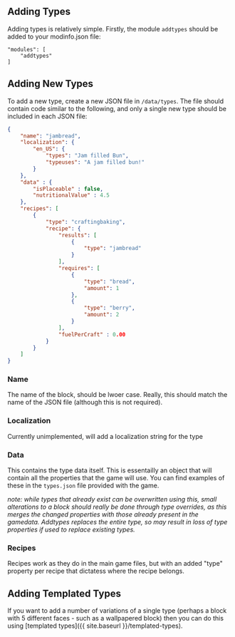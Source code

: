 ## Adding Types

Adding types is relatively simple. Firstly, the module `addtypes` should be added to your modinfo.json file:

```
"modules": [
	"addtypes"
]
```

## Adding New Types

To add a new type, create a new JSON file in `/data/types`. The file should contain code similar to the following, and only a single new type should be included in each JSON file:

```json
{
	"name": "jambread",
    "localization": {
        "en_US": {
            "types": "Jam filled Bun",
            "typeuses": "A jam filled bun!"
        }
    },
    "data" : {
		"isPlaceable" : false,
		"nutritionalValue" : 4.5
	},
    "recipes": [
        {
            "type": "craftingbaking",
            "recipe": {
                "results": [
                    {
                        "type": "jambread"
                    }
                ],
                "requires": [
                    {
                        "type": "bread",
                        "amount": 1
                    },
                    {
                        "type": "berry",
                        "amount": 2
                    }
                ],
                "fuelPerCraft" : 0.00
            }
        }
    ]
}
```

### Name

The name of the block, should be lwoer case. Really, this should match the name of the JSON file (although this is not required).

### Localization

Currently unimplemented, will add a localization string for the type

### Data

This contains the type data itself. This is essentailly an object that will contain all the properties that the game will use. You can find examples of these in the `types.json` file provided with the game.

*note: while types that already exist _can_ be overwritten using this, small alterations to a block should really be done through type overrides, as this _merges_ the changed properties with those already present in the gamedata. Addtypes replaces the entire type, so may result in loss of type properties if used to replace existing types.*

### Recipes

Recipes work as they do in the main game files, but with an added "type" property per recipe that dictatess where the recipe belongs.

## Adding Templated Types

If you want to add a number of variations of a single type (perhaps a block with 5 different faces - such as a wallpapered block) then you can do this using [templated types]({{ site.baseurl }}/templated-types).